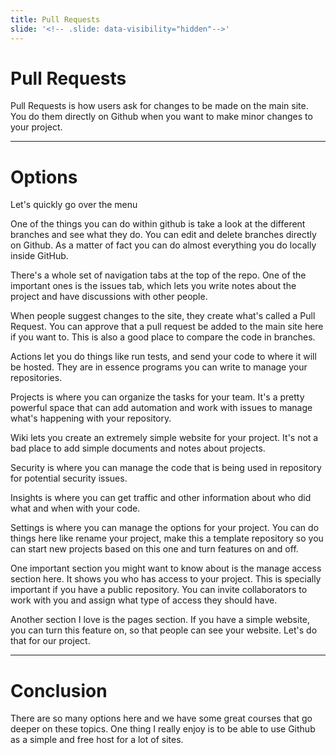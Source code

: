 ```yaml
---
title: Pull Requests
slide: '<!-- .slide: data-visibility="hidden"-->'
---
```


<!-- .slide: data-state="layout-title" class="bg-dark"-->

# Pull Requests

> > >

Pull Requests is how users ask for changes to be made on the main site. You do them directly on Github when you want to make minor changes to your project.

---

# Options

Let's quickly go over the menu

One of the things you can do within github is take a look at the different branches and see what they do. You can edit and delete branches directly on Github. As a matter of fact you can do almost everything you do locally inside GitHub.

There's a whole set of navigation tabs at the top of the repo. One of the important ones is the issues tab, which lets you write notes about the project and have discussions with other people.

When people suggest changes to the site, they create what's called a Pull Request. You can approve that a pull request be added to the main site here if you want to. This is also a good place to compare the code in branches.

Actions let you do things like run tests, and send your code to where it will be hosted. They are in essence programs you can write to manage your repositories.

Projects is where you can organize the tasks for your team. It's a pretty powerful space that can add automation and work with issues to manage what's happening with your repository.

Wiki lets you create an extremely simple website for your project. It's not a bad place to add simple documents and notes about projects.

Security is where you can manage the code that is being used in repository for potential security issues.

Insights is where you can get traffic and other information about who did what and when with your code.

Settings is where you can manage the options for your project. You can do things here like rename your project, make this a template repository so you can start new projects based on this one and turn features on and off.

One important section you might want to know about is the manage access section here. It shows you who has access to your project. This is specially important if you have a public repository. You can invite collaborators to work with you and assign what type of access they should have.

Another section I love is the pages section. If you have a simple website, you can turn this feature on, so that people can see your website. Let's do that for our project.

---

# Conclusion

There are so many options here and we have some great courses that go deeper on these topics. One thing I really enjoy is to be able to use Github as a simple and free host for a lot of sites.
